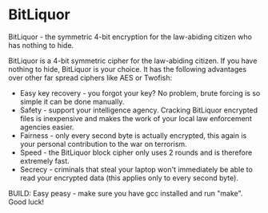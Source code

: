 BitLiquor
=========

BitLiquor - the symmetric 4-bit encryption for the law-abiding citizen who has nothing to hide.

BitLiquor is a 4-bit symmetric cipher for the law-abiding citizen. If you have nothing to hide, BitLiquor is your choice. It has the following advantages over other far spread ciphers like AES or Twofish:

* Easy key recovery - you forgot your key? No problem, brute forcing is so simple it can be done manually.
* Safety - support your intelligence agency. Cracking BitLiquor encrypted files is inexpensive and makes the work of your local law enforcement agencies easier.
* Fairness - only every second byte is actually encrypted, this again is your personal contribution to the war on terrorism.
* Speed - the BitLiquor block cipher only uses 2 rounds and is therefore extremely fast.
* Secrecy - criminals that steal your laptop won't immediately be able to read your encrypted data (this applies only to every second byte).

BUILD:
Easy peasy - make sure you have gcc installed and run "make". Good luck!
